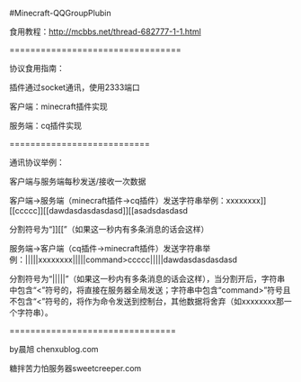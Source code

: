 #Minecraft-QQGroupPlubin

食用教程：http://mcbbs.net/thread-682777-1-1.html

=================================

协议食用指南：

插件通过socket通讯，使用2333端口

客户端：minecraft插件实现

服务端：cq插件实现

===========================

通讯协议举例：

客户端与服务端每秒发送/接收一次数据

客户端→服务端（minecraft插件→cq插件）发送字符串举例：xxxxxxxx]][[ccccc]][[dawdasdasdasdasd]][[asadsdasdasd

分割符号为“]][[”（如果这一秒内有多条消息的话会这样）

服务端→客户端（cq插件→minecraft插件）发送字符串举例：|||||xxxxxxxx|||||command>ccccc|||||<player>dawdasdasdasdasd

分割符号为“|||||”（如果这一秒内有多条消息的话会这样），当分割开后，字符串中包含“<”符号的，将直接在服务器全局发送；字符串中包含“command>”符号且不包含“<”符号的，将作为命令发送到控制台，其他数据将舍弃（如xxxxxxxx那一个字符串）。

================================

by晨旭 chenxublog.com

糖拌苦力怕服务器sweetcreeper.com
